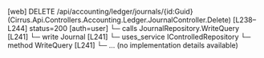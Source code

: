 [web] DELETE /api/accounting/ledger/journals/{id:Guid}  (Cirrus.Api.Controllers.Accounting.Ledger.JournalController.Delete)  [L238–L244] status=200 [auth=user]
  └─ calls JournalRepository.WriteQuery [L241]
  └─ write Journal [L241]
  └─ uses_service IControlledRepository<Journal>
    └─ method WriteQuery [L241]
      └─ ... (no implementation details available)

